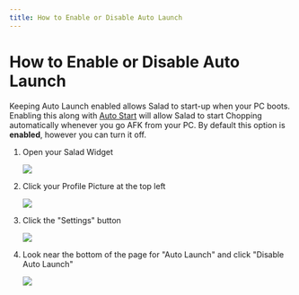 ```yaml
---
title: How to Enable or Disable Auto Launch
---
```


# How to Enable or Disable Auto Launch

Keeping Auto Launch enabled allows Salad to start-up when your PC boots. Enabling this along with [Auto Start](https://support.salad.com/article/119-how-to-enable-auto-start-in-salad) will allow Salad to start Chopping automatically whenever you go AFK from your PC. By default this option is **enabled**, however you can turn it off.

1. Open your Salad Widget
   
   ![](https://s3.amazonaws.com/helpscout.net/docs/assets/615b47bfca9e0011a4434693/images/68ac20ef8e97a048e5e61a29/file-pgMSxRAIwz.png)
2. Click your Profile Picture at the top left
   
   ![](https://s3.amazonaws.com/helpscout.net/docs/assets/615b47bfca9e0011a4434693/images/68ac244a89cf2c5abd2cb30b/file-rAI4kFurYG.png)
3. Click the "Settings" button
   
   ![](https://s3.amazonaws.com/helpscout.net/docs/assets/615b47bfca9e0011a4434693/images/628cc0f1b2de5178f8886761/file-U2P3h76pjy.png)
4. Look near the bottom of the page for "Auto Launch" and click "Disable Auto Launch"
   
   ![](https://s3.amazonaws.com/helpscout.net/docs/assets/615b47bfca9e0011a4434693/images/628cc5fb8c9b58508348c785/file-4cfJmjD72O.png)
